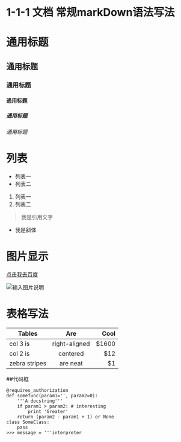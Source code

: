 # 1-1-1 文档  常规markDown语法写法


#   通用标题
## 通用标题
### 通用标题
#### 通用标题
##### 通用标题
###### 通用标题


# 列表

- 列表一
- 列表二

1. 列表一
2. 列表二


>我是引用文字

*  我是斜体

# 图片显示


[点击我去百度](http://www.baidu.com)

![输入图片说明](http://7xordd.com1.z0.glb.clouddn.com/qrcode_for_gh_363af0fc9423_430.jpg "在这里输入图片标题")

# 表格写法

| Tables        | Are           | Cool  |
| ------------- |:-------------:| -----:|
| col 3 is      | right-aligned | $1600 |
| col 2 is      | centered      |   $12 |
| zebra stripes | are neat      |    $1 |


##代码框

```
@requires_authorization
def somefunc(param1='', param2=0):
    '''A docstring'''
    if param1 > param2: # interesting
        print 'Greater'
    return (param2 - param1 + 1) or None
class SomeClass:
    pass
>>> message = '''interpreter
```









